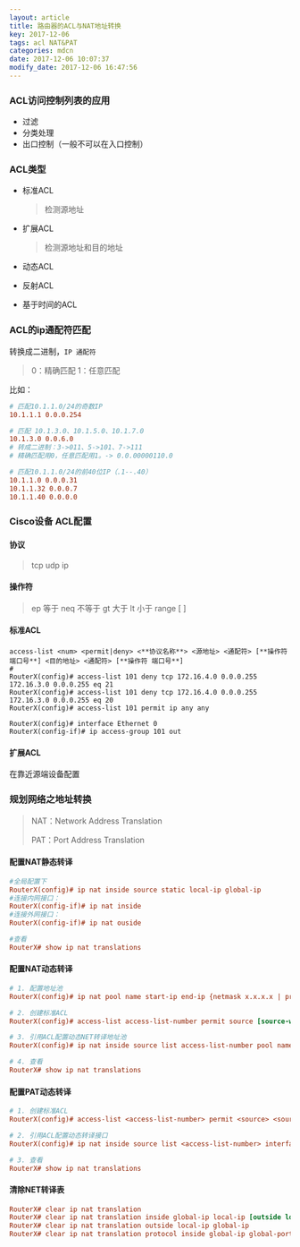 ```yaml
---
layout: article
title: 路由器的ACL与NAT地址转换
key: 2017-12-06
tags: acl NAT&PAT
categories: mdcn
date: 2017-12-06 10:07:37
modify_date: 2017-12-06 16:47:56
---
```


### ACL访问控制列表的应用

- 过滤
- 分类处理
- 出口控制（一般不可以在入口控制）

### ACL类型

- 标准ACL
  > 检测源地址

- 扩展ACL 
  > 检测源地址和目的地址

- 动态ACL
- 反射ACL
- 基于时间的ACL

### ACL的ip通配符匹配

转换成二进制，`IP 通配符`

> 0：精确匹配
> 1：任意匹配

比如：

```ini
# 匹配10.1.1.0/24的奇数IP
10.1.1.1 0.0.0.254

# 匹配 10.1.3.0、10.1.5.0、10.1.7.0
10.1.3.0 0.0.6.0
# 转成二进制：3->011、5->101、7->111 
# 精确匹配用0，任意匹配用1。-> 0.0.00000110.0

# 匹配10.1.1.0/24的前40位IP（.1--.40）
10.1.1.0 0.0.0.31
10.1.1.32 0.0.0.7
10.1.1.40 0.0.0.0
```

### Cisco设备 ACL配置

#### 协议

> tcp
> udp
> ip

#### 操作符

> ep 等于
> neq 不等于
> gt 大于
> lt 小于
> range [ ]

#### 标准ACL

```shell
access-list <num> <permit|deny> <**协议名称**> <源地址> <通配符> [**操作符 端口号**] <目的地址> <通配符> [**操作符 端口号**]
#
RouterX(config)# access-list 101 deny tcp 172.16.4.0 0.0.0.255 172.16.3.0 0.0.0.255 eq 21
RouterX(config)# access-list 101 deny tcp 172.16.4.0 0.0.0.255 172.16.3.0 0.0.0.255 eq 20
RouterX(config)# access-list 101 permit ip any any

RouterX(config)# interface Ethernet 0
RouterX(config-if)# ip access-group 101 out
```

#### 扩展ACL

在靠近源端设备配置

### 规划网络之地址转换

> NAT：Network Address Translation
>
> PAT：Port Address Translation

#### 配置NAT静态转译

```ini
#全局配置下
RouterX(config)# ip nat inside source static local-ip global-ip
#连接内网接口：
RouterX(config-if)# ip nat inside
#连接外网接口：
RouterX(config-if)# ip nat ouside

#查看
RouterX# show ip nat translations
```

#### 配置NAT动态转译

```ini
# 1. 配置地址池
RouterX(config)# ip nat pool name start-ip end-ip {netmask x.x.x.x | prefix-length xx}

# 2. 创建标准ACL
RouterX(config)# access-list access-list-number permit source [source-wildcard] 

# 3. 引用ACL配置动态NET转译地址池
RouterX(config)# ip nat inside source list access-list-number pool name 

# 4. 查看
RouterX# show ip nat translations
```

#### 配置PAT动态转译

```ini
# 1. 创建标准ACL
RouterX(config)# access-list <access-list-number> permit <source> <source-wildcard>

# 2. 引用ACL配置动态转译接口
RouterX(config)# ip nat inside source list <access-list-number> interface <interface> overload

# 3. 查看
RouterX# show ip nat translations

```

#### 清除NET转译表

```ini
RouterX# clear ip nat translation
RouterX# clear ip nat translation inside global-ip local-ip [outside local-ip global-ip]
RouterX# clear ip nat translation outside local-ip global-ip
RouterX# clear ip nat translation protocol inside global-ip global-port local-ip local-port [outside local-ip local-port global-ip global-port] 

```

